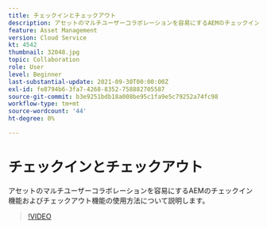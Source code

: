 ```yaml
---
title: チェックインとチェックアウト
description: アセットのマルチユーザーコラボレーションを容易にするAEMのチェックイン機能およびチェックアウト機能の使用方法について説明します。
feature: Asset Management
version: Cloud Service
kt: 4542
thumbnail: 32048.jpg
topic: Collaboration
role: User
level: Beginner
last-substantial-update: 2021-09-30T00:00:00Z
exl-id: fe8794b6-3fa7-4268-8352-758882705587
source-git-commit: b3e9251bdb18a008be95c1fa9e5c79252a74fc98
workflow-type: tm+mt
source-wordcount: '44'
ht-degree: 0%

---
```


# チェックインとチェックアウト

アセットのマルチユーザーコラボレーションを容易にするAEMのチェックイン機能およびチェックアウト機能の使用方法について説明します。

>[!VIDEO](https://video.tv.adobe.com/v/32048?quality=12&learn=on)
